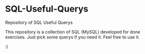 # SQL-Useful-Querys

Repository of SQL Useful Querys

This repository is a collection of SQL (MySQL) developed for done exercises. Just pick some querys if you need it. Feel free to use it.

:)
